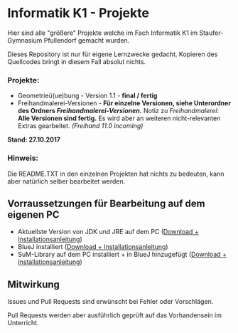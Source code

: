 # Informatik K1 - Projekte

Hier sind alle "größere" Projekte welche im Fach Informatik K1 im Staufer-Gymnasium Pfullendorf gemacht wurden.

Dieses Repository ist nur für eigene Lernzwecke gedacht. Kopieren des Quellcodes bringt in diesem Fall absolut nichts.

### Projekte:

- Geometrieü(ue)bung - Version 1.1 - **final / fertig**
- Freihandmalerei-Versionen - **Für einzelne Versionen, siehe Unterordner des Ordners _Freihandmalerei-Versionen._**
Notiz zu _Freihandmalerei_: **Alle Versionen sind fertig.** Es wird aber an weiteren nicht-relevanten Extras gearbeitet. *(Freihand 11.0 incoming)*

**Stand: 27.10.2017**

### Hinweis:

Die README.TXT in den einzelnen Projekten hat nichts zu bedeuten, kann aber natürlich selber bearbeitet werden.

## Vorraussetzungen für Bearbeitung auf dem eigenen PC

- Aktuellste Version von JDK und JRE auf dem PC ([Download + Installationsanleitung](https://www.oracle.com/technetwork/java/javase/downloads/jdk9-downloads-3848520.html)) 
- BlueJ installiert ([Download + Installationsanleitung](https://www.bluej.org/))
- SuM-Library auf dem PC installiert + in BlueJ hinzugefügt ([Download + Installationsanleitung](http://www.mg-werl.de/sum/))

## Mitwirkung

Issues und Pull Requests sind erwünscht bei Fehler oder Vorschlägen.

Pull Requests werden aber ausführlich geprüft auf das Vorhandensein im Unterricht.
